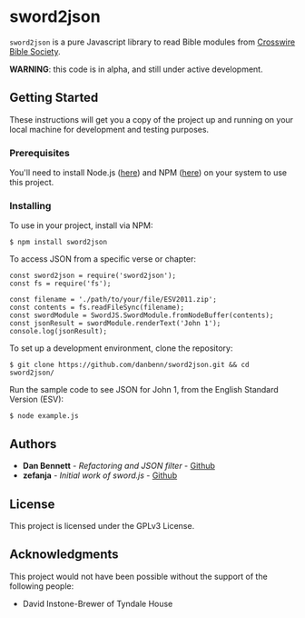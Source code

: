 # sword2json

```sword2json``` is a pure Javascript library to read Bible modules from [Crosswire Bible Society](http://crosswire.org/sword).

__WARNING__: this code is in alpha, and still under active development.

## Getting Started

These instructions will get you a copy of the project up and running on your local machine for development and testing purposes.

### Prerequisites

You'll need to install Node.js ([here](https://nodejs.org/en/download/)) and NPM ([here](https://www.npmjs.com/get-npm)) on your system to use this project.

### Installing
To use in your project, install via NPM:
```
$ npm install sword2json
```
To access JSON from a specific verse or chapter:
```
const sword2json = require('sword2json');
const fs = require('fs');

const filename = './path/to/your/file/ESV2011.zip';
const contents = fs.readFileSync(filename);
const swordModule = SwordJS.SwordModule.fromNodeBuffer(contents);
const jsonResult = swordModule.renderText('John 1');
console.log(jsonResult);
```
To set up a development environment, clone the repository:
```
$ git clone https://github.com/danbenn/sword2json.git && cd sword2json/
```
Run the sample code to see JSON for John 1, from the English Standard Version (ESV):

```
$ node example.js
```

## Authors

* **Dan Bennett** - *Refactoring and JSON filter* - [Github](https://github.com/PurpleBooth)
* **zefanja** - *Initial work of sword.js* - [Github](https://github.com/zefanja)

## License

This project is licensed under the GPLv3 License.

## Acknowledgments
This project would not have been possible without the support of the following people: 
* David Instone-Brewer of Tyndale House

